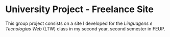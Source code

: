 # University Project - Freelance Site

This group project consists on a site I developed for the *Linguagens e Tecnologias Web* (LTW) class in my second year, second semester in FEUP.
